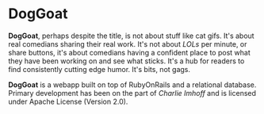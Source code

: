 # DogGoat

**DogGoat**, perhaps despite the title, is not about stuff like cat gifs. It's about real comedians sharing their real work. It's not about *LOLs* per minute, or share buttons, it's about comedians having a confident place to post what they have been working on and see what sticks. It's a hub for readers to find consistently cutting edge humor. It's bits, not gags.

**DogGoat** is a webapp built on top of RubyOnRails and a relational database. Primary development has been on the part of *Charlie Imhoff* and is licensed under Apache License (Version 2.0).
